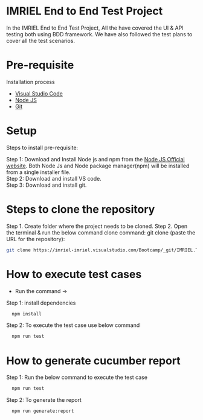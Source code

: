 # IMRIEL End to End Test Project

In the IMRIEL End to End Test Project, All the have covered the UI & API testing both using BDD framework. We have also followed the test plans to cover all the test scenarios.

# Pre-requisite

Installation process

- [Visual Studio Code](https://code.visualstudio.com/Download)
- [Node JS](https://nodejs.org/en/download/)
- [Git](https://git-scm.com/downloads)

# Setup

Steps to install pre-requisite:

Step 1: Download and Install Node js and npm from the [Node JS Official website](https://nodejs.org/en/download/). Both Node Js and Node package manager(npm) will be installed from a single installer file. \
Step 2: Download and install VS code. \
Step 3: Download and install git.

# Steps to clone the repository

Step 1. Create folder where the project needs to be cloned.
Step 2. Open the terminal & run the below command
clone command: git clone (paste the URL for the repository):

```bash
git clone https://imriel-imriel.visualstudio.com/Bootcamp/_git/IMRIEL.Training.E2E.Tests
```

# How to execute test cases

- Run the command ->

Step 1: install dependencies

```bash
  npm install
```

Step 2: To execute the test case use below command

```bash
  npm run test
```

# How to generate cucumber report

Step 1: Run the below command to execute the test case

```bash
  npm run test
```

Step 2: To generate the report

```bash
  npm run generate:report
```
